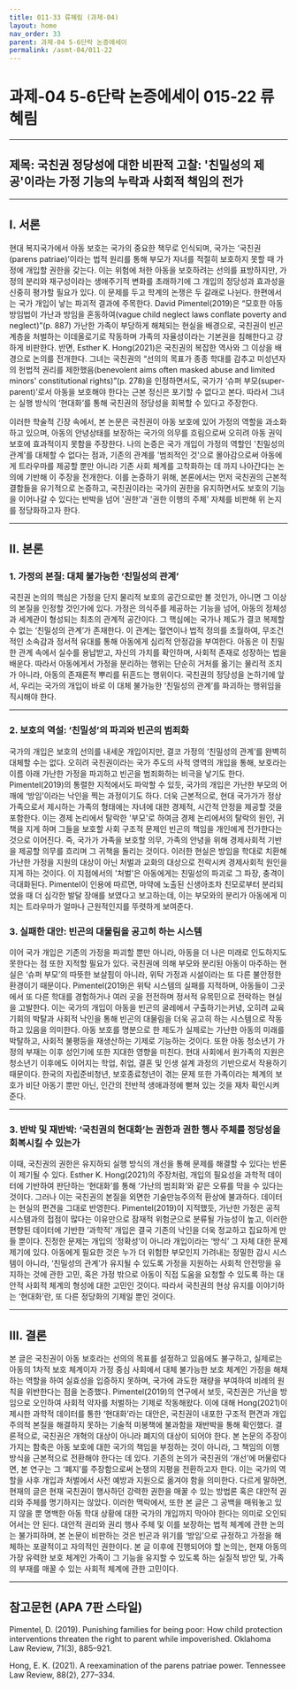 ```yaml
---
title: 011-33 류혜림 (과제-04)
layout: home
nav_order: 33
parent: 과제-04 5-6단락 논증에세이
permalink: /asmt-04/011-22
---
```


# 과제-04 5-6단락 논증에세이 015-22 류혜림 

---

## 제목: 국친권 정당성에 대한 비판적 고찰: '친밀성의 제공'이라는 가정 기능의 누락과 사회적 책임의 전가

---

## I. 서론

현대 복지국가에서 아동 보호는 국가의 중요한 책무로 인식되며, 국가는 ‘국친권(parens patriae)’이라는 법적 원리를 통해 부모가 자녀를 적절히 보호하지 못할 때 가정에 개입할 권한을 갖는다. 이는 위험에 처한 아동을 보호하려는 선의를 표방하지만, 가정의 분리와 재구성이라는 생애주기적 변화를 초래하기에 그 개입의 정당성과 효과성을 신중히 평가할 필요가 있다. 이 문제를 두고 학계의 논쟁은 두 갈래로 나뉜다. 한편에서는 국가 개입이 낳는 파괴적 결과에 주목한다. David Pimentel(2019)은 “모호한 아동 방임법이 가난과 방임을 혼동하여(vague child neglect laws conflate poverty and neglect)”(p. 887) 가난한 가족이 부당하게 해체되는 현실을 배경으로, 국친권이 빈곤 계층을 처벌하는 이데올로기로 작동하며 가족의 자율성이라는 기본권을 침해한다고 강하게 비판한다. 반면, Esther K. Hong(2021)은 국친권의 복잡한 역사와 그 이상을 배경으로 논의를 전개한다. 그녀는 국친권의 “선의의 목표가 종종 학대를 감추고 미성년자의 헌법적 권리를 제한했음(benevolent aims often masked abuse and limited minors' constitutional rights)”(p. 278)을 인정하면서도, 국가가 ‘슈퍼 부모(super-parent)’로서 아동을 보호해야 한다는 근본 정신은 포기할 수 없다고 본다. 따라서 그녀는 실행 방식의 ‘현대화’를 통해 국친권의 정당성을 회복할 수 있다고 주장한다.

이러한 학술적 긴장 속에서, 본 논문은 국친권이 아동 보호에 있어 가정의 역할을 과소화하고 있으며, 아동의 안녕상태를 보장하는 국가의 의무를 흐림으로써 오히려 아동 권익 보호에 효과적이지 못함을 주장한다. 나의 논증은 국가 개입이 가정의 역할인 '친밀성의 관계'를 대체할 수 없다는 점과, 기존의 관계를 '범죄적인 것'으로 몰아감으로써 아동에게 트라우마를 제공할 뿐만 아니라 기존 사회 체계를 고착화하는 데 까지 나아간다는 논의에 기반해 이 주장을 전개한다. 이를 논증하기 위해, 본론에서는 먼저 국친권의 근본적 결함들을 유기적으로 논증하고, 국친권이라는 국가의 권한을 유지하면서도 보호의 기능을 이어나갈 수 있다는 반박을 넘어 '권한'과 '권한 이행의 주체' 자체를 비판해 위 논지를 정당화하고자 한다.

---

## II. 본론

### 1. 가정의 본질: 대체 불가능한 ‘친밀성의 관계’

국친권 논의의 핵심은 가정을 단지 물리적 보호의 공간으로만 볼 것인가, 아니면 그 이상의 본질을 인정할 것인가에 있다. 가정은 의식주를 제공하는 기능을 넘어, 아동의 정체성과 세계관이 형성되는 최초의 관계적 공간이다. 그 핵심에는 국가나 제도가 결코 복제할 수 없는 ‘친밀성의 관계’가 존재한다. 이 관계는 혈연이나 법적 정의를 초월하여, 무조건적인 소속감과 정서적 유대를 통해 아동에게 심리적 안정감을 부여한다. 아동은 이 친밀한 관계 속에서 실수를 용납받고, 자신의 가치를 확인하며, 사회적 존재로 성장하는 법을 배운다. 따라서 아동에게서 가정을 분리하는 행위는 단순히 거처를 옮기는 물리적 조치가 아니라, 아동의 존재론적 뿌리를 뒤흔드는 행위이다. 국친권의 정당성을 논하기에 앞서, 우리는 국가의 개입이 바로 이 대체 불가능한 ‘친밀성의 관계’를 파괴하는 행위임을 직시해야 한다.

---

### 2. 보호의 역설: ‘친밀성’의 파괴와 빈곤의 범죄화

국가의 개입은 보호의 선의를 내세운 개입이지만, 결코 가정의 ‘친밀성의 관계’를 완벽히 대체할 수는 없다. 오히려 국친권이라는 국가 주도의 사적 영역의 개입을 통해, 보호라는 이름 아래 가난한 가정을 파괴하고 빈곤을 범죄화하는 비극을 낳기도 한다. Pimentel(2019)의 통렬한 지적에서도 파악할 수 있듯, 국가의 개입은 가난한 부모의 어깨에 ‘방임’이라는 낙인을 찍는 과정이기도 하다. 더욱 근본적으로, 현대 국가가가 정상 가족으로서 제시하는 가족의 형태에는 자녀에 대한 경제적, 시간적 안정을 제공할 것을 포함한다. 이는 경제 논리에서 탈락한 '부모'로 하여금 경제 논리에서의 탈락의 원인, 귀책을 지게 하며 그들을 보호할 사회 구조적 문제인 빈곤의 책임을 개인에게 전가한다는 것으로 이어진다. 즉, 국가가 가족을 보호할 의무, 가족의 안녕을 위해 경제사회적 기반을 제공할 의무를 흐리며 그 귀책을 돌리는 것이다. 이러한 현실은 방임을 학대로 치환해 가난한 가정을 지원의 대상이 아닌 처벌과 교화의 대상으로 전락시켜 경제사회적 원인을 지게 하는 것이다. 이 지점에서의 '처벌'은 아동에게는 친밀성의 파괴로 그 파장, 충격이 극대화된다. Pimentel이 인용에 따르면, 마약에 노출된 신생아조차 친모로부터 분리되었을 때 더 심각한 발달 장애를 보였다고 보고하는데, 이는 부모와의 분리가 아동에게 미치는 트라우마가 얼마나 근원적인지를 뚜렷하게 보여준다.

### 3. 실패한 대안: 빈곤의 대물림을 공고히 하는 시스템
이어 국가 개입은 기존의 가정을 파괴할 뿐만 아니라, 아동을 더 나은 미래로 인도하지도 못한다는 점 또한 지적할 필요가 있다. 국친권에 의해 부모와 분리된 아동이 마주하는 현실은 ‘슈퍼 부모’의 따뜻한 보살핌이 아니라, 위탁 가정과 시설이라는 또 다른 불안정한 환경이기 때문이다. Pimentel(2019)은 위탁 시스템의 실패를 지적하며, 아동들이 그곳에서 또 다른 학대를 경험하거나 여러 곳을 전전하며 정서적 유목민으로 전락하는 현실을 고발한다. 이는 국가의 개입이 아동을 빈곤의 굴레에서 구출하기는커녕, 오히려 교육 기회의 박탈과 사회적 낙인을 통해 빈곤의 대물림을 더욱 공고히 하는 시스템으로 작동하고 있음을 의미한다. 아동 보호를 명분으로 한 제도가 실제로는 가난한 아동의 미래를 박탈하고, 사회적 불평등을 재생산하는 기제로 기능하는 것이다. 또한 아동 청소년기 가정의 부재는 이후 성인기에 또한 지대한 영향을 미친다. 현대 사회에서 원가족의 지원은 청소년기 이후에도 이어지는 학업, 취업, 결혼 및 인생 설계 과정의 기반으로서 작용하기 때문이다. 한국의 자립준비청년, 보호종료청년이 겪는 문제 또한 가족이라는 체계의 보호가 비단 아동기 뿐만 아닌, 인간의 전반적 생애과정에 뻗쳐 있는 것을 재차 확인시켜 준다.

---

### 3. 반박 및 재반박: ‘국친권의 현대화’는 권한과 권한 행사 주체를 정당성을 회복시킬 수 있는가

이때, 국친권의 권한은 유지하되 실행 방식의 개선을 통해 문제를 해결할 수 있다는 반론이 제기될 수 있다. Esther K. Hong(2021)의 주장처럼, 개입의 필요성을 과학적 데이터에 기반하여 판단하는 ‘현대화’를 통해 ‘가난의 범죄화’와 같은 오류를 막을 수 있다는 것이다. 그러나 이는 국친권의 본질을 외면한 기술만능주의적 환상에 불과하다. 데이터는 현실의 편견을 그대로 반영한다. Pimentel(2019)이 지적했듯, 가난한 가정은 공적 시스템과의 접점이 많다는 이유만으로 잠재적 위험군으로 분류될 가능성이 높고, 이러한 편향된 데이터에 기반한 ‘과학적’ 개입은 결국 기존의 낙인을 더욱 정교하고 집요하게 만들 뿐이다. 진정한 문제는 개입의 ‘정확성’이 아니라 개입이라는 ‘방식’ 그 자체 대한 문제제기에 있다. 아동에게 필요한 것은 누가 더 위험한 부모인지 가려내는 정밀한 감시 시스템이 아니라, ‘친밀성의 관계’가 유지될 수 있도록 가정을 지원하는 사회적 안전망을 유지하는 것에 관한 고민, 혹은 가정 밖으로 아동이 직접 도움을 요청할 수 있도록 하는 대안적 사회적 체계의 형성에 대한 고민인 것이다. 따라서 국친권의 현상 유지를 이야기하는 ‘현대화’란, 또 다른 정당화의 기제일 뿐인 것이다. 

---

## III. 결론 

본 글은 국친권이 아동 보호라는 선의의 목표를 설정하고 있음에도 불구하고, 실제로는 아동의 1차적 보호 체계이자 가정 중심 사회에서 대체 불가능한 보호 체계인 가정을 해채하는 역할을 하여 실효성을 입증하지 못하며, 국가에 과도한 재량을 부여하여 비례의 원칙을 위반한다는 점을 논증했다. Pimentel(2019)의 연구에서 보듯, 국친권은 가난을 방임으로 오인하여 사회적 약자를 처벌하는 기제로 작동해왔다. 이에 대해 Hong(2021)이 제시한 과학적 데이터를 통한 ‘현대화’라는 대안은, 국친권이 내포한 구조적 편견과 개입주의적 본질을 해결하지 못하는 기술적 미봉책에 불과함을 재반박을 통해 확인했다.
결론적으로, 국친권은 개혁의 대상이 아니라 폐지의 대상이 되어야 한다. 본 논문의 주장이 가지는 함축은 아동 보호에 대한 국가의 책임을 부정하는 것이 아니라, 그 책임의 이행 방식을 근본적으로 전환해야 한다는 데 있다. 기존의 논의가 국친권의 ‘개선’에 머물렀다면, 본 연구는 그 ‘폐지’를 주장함으로써 논쟁의 지평을 전환하고자 한다. 이는 국가의 역할을 사후 개입과 처벌에서 사전 예방과 지원으로 옮겨야 함을 의미한다. 다르게 말하면, 현재의 글은 현재 국친권이 행사하던 강력한 권한을 매꿀 수 있는 방법론 혹은 대안적 권리와 주체를 명기하지는 않았다. 이러한 맥락에서, 또한 본 글은 그 공백을 매워놓고 있지 않을 뿐 명백한 아동 학대 상황에 대한 국가의 개입까지 막아야 한다는 의미로 오인되어서는 안 된다. 대안적 권리와 권리 행사 주체 및 이를 보장하는 법적 체계에 관한 논의는 불가피하며, 본 논문이 비판하는 것은 빈곤과 위기를 ‘방임’으로 규정하고 가정을 해체하는 포괄적이고 자의적인 권한이다. 본 글 이후에 진행되어야 할 논의는, 현재 아동의 가장 유력한 보호 체계인 가족이 그 기능을 유지할 수 있도록 하는 실질적 방안 및, 가족의 부재를 매꿀 수 있는 사회적 체계에 관한 고민이다.

---

## 참고문헌 (APA 7판 스타일)

Pimentel, D. (2019). Punishing families for being poor: How child protection interventions threaten the right to parent while impoverished. Oklahoma Law Review, 71(3), 885–921.

Hong, E. K. (2021). A reexamination of the parens patriae power. Tennessee Law Review, 88(2), 277–334.
